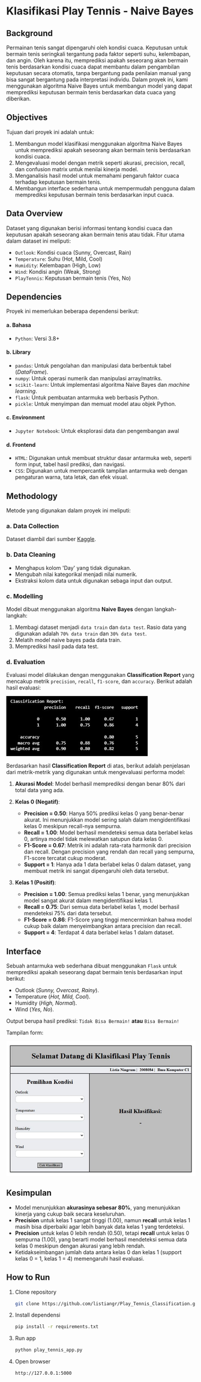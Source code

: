 # Klasifikasi Play Tennis - Naive Bayes

## Background
Permainan tenis sangat dipengaruhi oleh kondisi cuaca. Keputusan untuk bermain tenis seringkali tergantung pada faktor seperti suhu, kelembapan, dan angin. Oleh karena itu, memprediksi apakah seseorang akan bermain tenis berdasarkan kondisi cuaca dapat membantu dalam pengambilan keputusan secara otomatis, tanpa bergantung pada penilaian manual yang bisa sangat bergantung pada interpretasi individu. Dalam proyek ini, kami menggunakan algoritma Naive Bayes untuk membangun model yang dapat memprediksi keputusan bermain tenis berdasarkan data cuaca yang diberikan.

## Objectives
Tujuan dari proyek ini adalah untuk:
1. Membangun model klasifikasi menggunakan algoritma Naive Bayes untuk memprediksi apakah seseorang akan bermain tenis berdasarkan kondisi cuaca.
2. Mengevaluasi model dengan metrik seperti akurasi, precision, recall, dan confusion matrix untuk menilai kinerja model.
3. Menganalisis hasil model untuk memahami pengaruh faktor cuaca terhadap keputusan bermain tenis.
4. Membangun interface sederhana untuk mempermudah pengguna dalam memprediksi keputusan bermain tenis berdasarkan input cuaca.

## Data Overview
Dataset yang digunakan berisi informasi tentang kondisi cuaca dan keputusan apakah seseorang akan bermain tenis atau tidak. Fitur utama dalam dataset ini meliputi:
- `Outlook`: Kondisi cuaca (Sunny, Overcast, Rain)
- `Temperature`: Suhu (Hot, Mild, Cool)
- `Humidity`: Kelembapan (High, Low)
- `Wind`: Kondisi angin (Weak, Strong)
- `PlayTennis`: Keputusan bermain tenis (Yes, No)

## Dependencies
Proyek ini memerlukan beberapa dependensi berikut:

#### a. Bahasa
- `Python`: Versi 3.8+

#### b. Library
- `pandas`: Untuk pengolahan dan manipulasi data berbentuk tabel (*DataFrame*).  
- `numpy`: Untuk operasi numerik dan manipulasi array/matriks.  
- `scikit-learn`: Untuk implementasi algoritma Naive Bayes dan *machine learning*.  
- `flask`: Untuk pembuatan antarmuka web berbasis Python.  
- `pickle`: Untuk menyimpan dan memuat model atau objek Python. 

#### c. Environment  
- `Jupyter Notebook`: Untuk eksplorasi data dan pengembangan awal

#### d. Frontend
- `HTML`: Digunakan untuk membuat struktur dasar antarmuka web, seperti form input, tabel hasil prediksi, dan navigasi.
- `CSS`: Digunakan untuk mempercantik tampilan antarmuka web dengan pengaturan warna, tata letak, dan efek visual.

## Methodology
Metode yang digunakan dalam proyek ini meliputi: 

### a. Data Collection  
Dataset diambil dari sumber [Kaggle](https://www.kaggle.com/datasets/fredericobreno/play-tennis).  

### b. Data Cleaning  
- Menghapus kolom 'Day' yang tidak digunakan.
- Mengubah nilai kategorikal menjadi nilai numerik.
- Ekstraksi kolom data untuk digunakan sebaga input dan output. 

### c. Modelling  
Model dibuat menggunakan algoritma **Naive Bayes** dengan langkah-langkah:  
1. Membagi dataset menjadi `data train` dan `data test`. Rasio data yang digunakan adalah `70% data train` dan `30% data test`. 
3. Melatih model naive bayes pada data train.  
4. Memprediksi hasil pada data test.  

### d. Evaluation  
Evaluasi model dilakukan dengan menggunakan **Classification Report** yang mencakup metrik `precision`, `recall`, `f1-score`, dan `accuracy`. Berikut adalah hasil evaluasi:

![Classification Report](https://github.com/listiangr/Play_Tennis_Classification/blob/main/Classification%20Report.jpg)

Berdasarkan hasil **Classification Report** di atas, berikut adalah penjelasan dari metrik-metrik yang digunakan untuk mengevaluasi performa model:

1. **Akurasi Model**: Model berhasil memprediksi dengan benar 80% dari total data yang ada.
2. **Kelas 0 (Negatif)**:
   - **Precision = 0.50**: Hanya 50% prediksi kelas 0 yang benar-benar akurat. Ini menunjukkan model sering salah dalam mengidentifikasi kelas 0 meskipun recall-nya sempurna.
   - **Recall = 1.00**: Model berhasil mendeteksi semua data berlabel kelas 0, artinya model tidak melewatkan satupun data kelas 0.
   - **F1-Score = 0.67**: Metrik ini adalah rata-rata harmonik dari precision dan recall. Dengan precision yang rendah dan recall yang sempurna, F1-score tercatat cukup moderat.
   - **Support = 1**: Hanya ada 1 data berlabel kelas 0 dalam dataset, yang membuat metrik ini sangat dipengaruhi oleh data tersebut.

4. **Kelas 1 (Positif)**:
   - **Precision = 1.00**: Semua prediksi kelas 1 benar, yang menunjukkan model sangat akurat dalam mengidentifikasi kelas 1.
   - **Recall = 0.75**: Dari semua data berlabel kelas 1, model berhasil mendeteksi 75% dari data tersebut.
   - **F1-Score = 0.86**: F1-Score yang tinggi mencerminkan bahwa model cukup baik dalam menyeimbangkan antara precision dan recall.
   - **Support = 4**: Terdapat 4 data berlabel kelas 1 dalam dataset.
  
## Interface  
Sebuah antarmuka web sederhana dibuat menggunakan `Flask` untuk memprediksi apakah seseorang dapat bermain tenis berdasarkan input berikut:  
- Outlook (*Sunny, Overcast, Rainy*).
- Temperature (*Hot, Mild, Cool*).  
- Humidity (*High, Normal*).  
- Wind (*Yes, No*).

Output berupa hasil prediksi: `Tidak Bisa Bermain!` **atau** `Bisa Bermain!`

Tampilan form:

![Interface](https://github.com/listiangr/Play_Tennis_Classification/blob/main/Simple%20Interface.jpg)

## Kesimpulan
- Model menunjukkan **akurasinya sebesar 80%**, yang menunjukkan kinerja yang cukup baik secara keseluruhan.
- **Precision** untuk kelas 1 sangat tinggi (1.00), namun **recall** untuk kelas 1 masih bisa diperbaiki agar lebih banyak data kelas 1 yang terdeteksi.
- **Precision** untuk kelas 0 lebih rendah (0.50), tetapi **recall** untuk kelas 0 sempurna (1.00), yang berarti model berhasil mendeteksi semua data kelas 0 meskipun dengan akurasi yang lebih rendah.
- Ketidakseimbangan jumlah data antara kelas 0 dan kelas 1 (support kelas 0 = 1, kelas 1 = 4) memengaruhi hasil evaluasi.

## How to Run  
1. Clone repository
   ```bash
   git clone https://github.com/listiangr/Play_Tennis_Classification.git
2. Install dependensi
   ```bash
   pip install -r requirements.txt
3. Run app
   ```bash
   python play_tennis_app.py
4. Open browser
   ```bash
   http://127.0.0.1:5000


